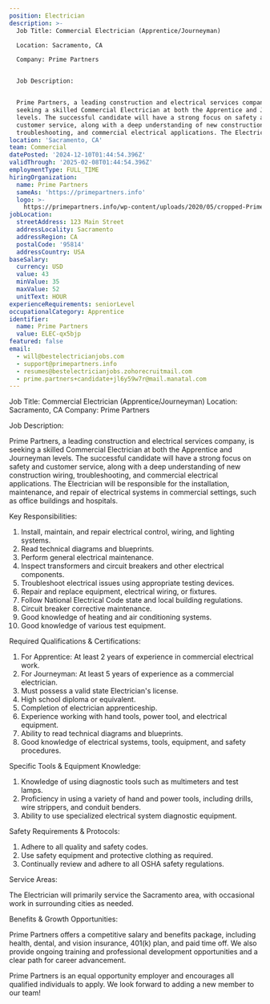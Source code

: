```yaml
---
position: Electrician
description: >-
  Job Title: Commercial Electrician (Apprentice/Journeyman)

  Location: Sacramento, CA

  Company: Prime Partners


  Job Description:


  Prime Partners, a leading construction and electrical services company, is
  seeking a skilled Commercial Electrician at both the Apprentice and Journeyman
  levels. The successful candidate will have a strong focus on safety and
  customer service, along with a deep understanding of new construction wiring,
  troubleshooting, and commercial electrical applications. The Electrici...
location: 'Sacramento, CA'
team: Commercial
datePosted: '2024-12-10T01:44:54.396Z'
validThrough: '2025-02-08T01:44:54.396Z'
employmentType: FULL_TIME
hiringOrganization:
  name: Prime Partners
  sameAs: 'https://primepartners.info'
  logo: >-
    https://primepartners.info/wp-content/uploads/2020/05/cropped-Prime-Partners-Logo-NO-BG-1-1.png
jobLocation:
  streetAddress: 123 Main Street
  addressLocality: Sacramento
  addressRegion: CA
  postalCode: '95814'
  addressCountry: USA
baseSalary:
  currency: USD
  value: 43
  minValue: 35
  maxValue: 52
  unitText: HOUR
experienceRequirements: seniorLevel
occupationalCategory: Apprentice
identifier:
  name: Prime Partners
  value: ELEC-qx5bjp
featured: false
email:
  - will@bestelectricianjobs.com
  - support@primepartners.info
  - resumes@bestelectricianjobs.zohorecruitmail.com
  - prime.partners+candidate+jl6y59w7r@mail.manatal.com
---
```




Job Title: Commercial Electrician (Apprentice/Journeyman)
Location: Sacramento, CA
Company: Prime Partners

Job Description:

Prime Partners, a leading construction and electrical services company, is seeking a skilled Commercial Electrician at both the Apprentice and Journeyman levels. The successful candidate will have a strong focus on safety and customer service, along with a deep understanding of new construction wiring, troubleshooting, and commercial electrical applications. The Electrician will be responsible for the installation, maintenance, and repair of electrical systems in commercial settings, such as office buildings and hospitals.

Key Responsibilities:

1. Install, maintain, and repair electrical control, wiring, and lighting systems.
2. Read technical diagrams and blueprints.
3. Perform general electrical maintenance.
4. Inspect transformers and circuit breakers and other electrical components.
5. Troubleshoot electrical issues using appropriate testing devices.
6. Repair and replace equipment, electrical wiring, or fixtures.
7. Follow National Electrical Code state and local building regulations.
8. Circuit breaker corrective maintenance.
9. Good knowledge of heating and air conditioning systems.
10. Good knowledge of various test equipment.

Required Qualifications & Certifications:

1. For Apprentice: At least 2 years of experience in commercial electrical work.
2. For Journeyman: At least 5 years of experience as a commercial electrician.
3. Must possess a valid state Electrician's license.
4. High school diploma or equivalent.
5. Completion of electrician apprenticeship.
6. Experience working with hand tools, power tool, and electrical equipment.
7. Ability to read technical diagrams and blueprints.
8. Good knowledge of electrical systems, tools, equipment, and safety procedures.

Specific Tools & Equipment Knowledge:

1. Knowledge of using diagnostic tools such as multimeters and test lamps.
2. Proficiency in using a variety of hand and power tools, including drills, wire strippers, and conduit benders.
3. Ability to use specialized electrical system diagnostic equipment.

Safety Requirements & Protocols:

1. Adhere to all quality and safety codes.
2. Use safety equipment and protective clothing as required.
3. Continually review and adhere to all OSHA safety regulations.

Service Areas: 

The Electrician will primarily service the Sacramento area, with occasional work in surrounding cities as needed.

Benefits & Growth Opportunities:

Prime Partners offers a competitive salary and benefits package, including health, dental, and vision insurance, 401(k) plan, and paid time off. We also provide ongoing training and professional development opportunities and a clear path for career advancement.

Prime Partners is an equal opportunity employer and encourages all qualified individuals to apply. We look forward to adding a new member to our team!